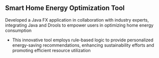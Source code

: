 ## Smart Home Energy Optimization Tool

Developed a Java FX application in collaboration with industry experts, integrating Java
and Drools to empower users in optimizing home energy consumption

- This innovative tool employs rule-based logic to provide personalized energy-saving
recommendations, enhancing sustainability efforts and promoting efficient
resource utilization
